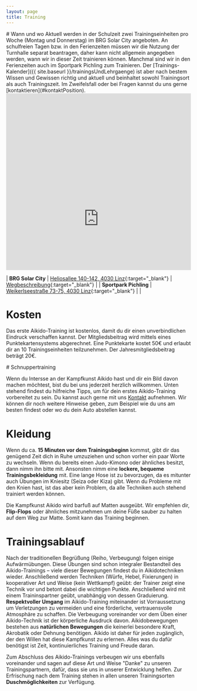 ```yaml
---
layout: page
title: Training
---
```


<div class="container block" markdown="1">
<div class="row">
<div class="col" markdown="1">
# Wann und wo
Aktuell werden in der Schulzeit zwei Trainingseinheiten pro Woche (Montag und Donnerstag) im BRG Solar City angeboten. An schulfreien Tagen bzw. in den Ferienzeiten müssen wir die Nutzung der Turnhalle separat beantragen, daher kann nicht allgemein angegeben werden, wann wir in dieser Zeit trainieren können. Manchmal sind wir in den Ferienzeiten auch im Sportpark Pichling zum Trainieren. Der [Trainings-Kalender]({{ site.baseurl }}/trainingsUndLehrgaenge) ist aber nach bestem Wissen und Gewissen richtig und aktuell und beinhaltet sowohl Trainingsort als auch Trainingszeit. Im Zweifelsfall oder bei Fragen kannst du uns gerne [kontaktieren](#kontaktPosition).

<div style="width: 100%; overflow: hidden; height: 480px;">
<!--
<iframe src="https://www.google.com/maps/d/embed?mid=1OIoleZmsnFjgnRor_2qF2PnTd1qx9t9e" width="100%" height="780px" frameborder="0" style="margin-top: -50px;"></iframe>
-->
<iframe src="https://www.google.com/maps/d/embed?mid=1FaREw3yb-k2IqrDPJsFljkuYYraBZVYo" width="100%" height="780px" frameborder="0" style="margin-top: -50px;"></iframe>
</div>

| **BRG Solar City** | [Heliosallee 140-142, 4030 Linz](https://www.google.at/maps/dir//48.2552757,14.360738/@48.2552113,14.3599065,18z/data=!4m2!4m1!3e0?hl=de){:target="_blank"} | [Wegbeschreibung](https://www.google.at/maps/dir/48.2565,14.3621667/48.255253,14.3610156/@48.2559553,14.3599123,596m/am=t/data=!3m2!1e3!4b1){:target="_blank"} |
| **Sportpark Pichling** | [Weikerlseestraße 73-75, 4030 Linz](https://goo.gl/maps/y5o5E9E66BfYRFrs6){:target="_blank"} | |

<!--
| **Sportpark Lissfeld** | [Hausleitnerweg 105, 4020 Linz](https://www.google.at/maps/place/Sportpark+Lissfeld/@48.2680788,14.2958579,17z/data=!4m5!3m4!1s0x0:0x5078978453af212!8m2!3d48.2680835!4d14.297656){:target="_blank"} | |
-->

# Kosten
Das erste Aikido-Training ist kostenlos, damit du dir einen unverbindlichen Eindruck verschaffen kannst.
Der Mitgliedsbeitrag wird mittels eines Punktekartensystems abgerechnet. Eine Punktekarte kostet 50€ und erlaubt dir an 10 Trainingseinheiten teilzunehmen.
Der Jahresmitgliedsbeitrag beträgt 20€.
</div>
</div>
<div class="row" id="erstesTraining">
<div class="col" markdown="1">
# Schnuppertraining

Wenn du Intersse an der Kampfkunst Aikido hast und dir ein Bild davon machen möchtest, bist du bei uns jederzeit herzlich willkommen. Unten stehend findest du hilfreiche Tipps, um für dein erstes Aikido-Training vorbereitet zu sein. Du kannst auch gerne mit uns [Kontakt](#kontaktPosition) aufnehmen. Wir können dir noch weitere Hinweise geben, zum Beispiel wie du uns am besten findest oder wo du dein Auto abstellen kannst.

# Kleidung

Wenn du ca. **15 Minuten vor dem Trainingsbeginn** kommst, gibt dir das genügend Zeit dich in Ruhe umzuziehen und schon vorher ein paar Worte zu wechseln. Wenn du bereits einen Judo-Kimono oder ähnliches besitzt, dann nimm ihn bitte mit. Ansonsten nimm eine **lockere, bequeme Trainingsbekleidung** mit. Eine lange Hose ist zu bevorzugen, da es mitunter auch Übungen im Kniesitz (Seiza oder Kiza) gibt. Wenn du Probleme mit den Knien hast, ist das aber kein Problem, da alle Techniken auch stehend trainiert werden können.

Die Kampfkunst Aikido wird barfuß auf Matten ausgeübt. Wir empfehlen dir, **Flip-Flops** oder ähnliches mitzunehmen um deine Füße sauber zu halten auf dem Weg zur Matte. Somit kann das Training beginnen.

# Trainingsablauf

Nach der traditionellen Begrüßung (Reiho, Verbeugung) folgen einige Aufwärmübungen. Diese Übungen sind schon integraler Bestandteil des Aikido-Trainings – viele dieser Bewegungen findest du in Aikidotechniken wieder. Anschließend werden Techniken (Würfe, Hebel, Fixierungen) in kooperativer Art und Weise (kein Wettkampf) geübt: der Trainer zeigt eine Technik vor und betont dabei die wichtigen Punkte. Anschließend wird mit einem Traininspartner geübt, unabhängig von dessen Graduierung. **Respektvoller Umgang** im Aikido-Training miteinander ist Vorraussetzung um Verletzungen zu vermeiden und eine förderliche, vertrauensvolle Atmosphäre zu schaffen. Die Verbeugung voreinander vor dem Üben einer Aikido-Technik ist der körperliche Ausdruck davon.
Aikidobewegungen bestehen aus **natürlichen Bewegungen** die keinerlei besondere Kraft, Akrobatik oder Dehnung benötigen. Aikido ist daher für jeden zugänglich, der den Willen hat diese Kampfkunst zu erlernen. Alles was du dafür benötigst ist Zeit, kontinuierliches Training und Freude daran.

Zum Abschluss des Aikido-Trainings verbeugen wir uns ebenfalls voreinander und sagen auf diese Art und Weise "Danke" zu unseren Trainingspartnern, dafür, dass sie uns in unserer Entwicklung helfen. Zur Erfrischung nach dem Training stehen in allen unseren Trainingsorten **Duschmöglichkeiten** zur Verfügung.
</div>
</div>
</div>